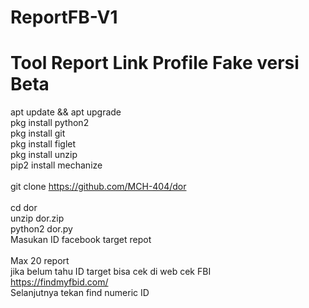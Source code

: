 # ReportFB-V1
# Tool Report Link Profile Fake versi Beta

apt update && apt upgrade <br>
pkg install python2 <br>
pkg install git <br>
pkg install figlet <br>
pkg install unzip <br>
pip2 install mechanize <br>
 <br>
git clone https://github.com/MCH-404/dor <br>
 <br>
cd dor <br>
unzip dor.zip <br>
python2 dor.py <br>
Masukan ID facebook target repot <br>
 <br>
Max 20 report
 <br>
jika belum tahu ID target bisa cek di web cek FBI <br>
https://findmyfbid.com/ <br>
Selanjutnya tekan find numeric ID
